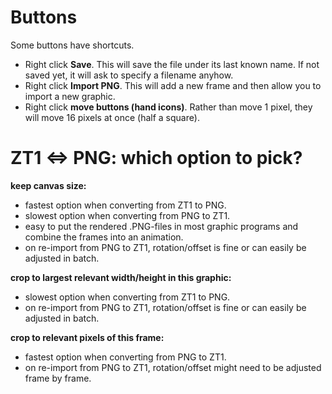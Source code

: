 
# Buttons
Some buttons have shortcuts.
* Right click **Save**. This will save the file under its last known name. If not saved yet, it will ask to specify a filename anyhow.
* Right click **Import PNG**. This will add a new frame and then allow you to import a new graphic.
* Right click **move buttons (hand icons)**. Rather than move 1 pixel, they will move 16 pixels at once (half a square).

# ZT1 <=> PNG: which option to pick?

**keep canvas size:** 
- fastest option when converting from ZT1 to PNG.
- slowest option when converting from PNG to ZT1.
- easy to put the rendered .PNG-files in most graphic programs and combine the frames into an animation.
- on re-import from PNG to ZT1, rotation/offset is fine or can easily be adjusted in batch.

**crop to largest relevant width/height in this graphic:** 
- slowest option when converting from ZT1 to PNG.
- on re-import from PNG to ZT1, rotation/offset is fine or can easily be adjusted in batch.
 
**crop to relevant pixels of this frame:**
- fastest option when converting from PNG to ZT1.
- on re-import from PNG to ZT1, rotation/offset might need to be adjusted frame by frame.
